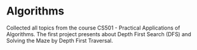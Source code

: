 # Algorithms
Collected all topics from the course CS501 - Practical Applications of Algorithms. The first project presents about Depth First Search (DFS) and Solving the Maze by Depth First Traversal.
